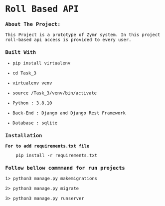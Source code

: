 
<span style="font-family: 'monospace';">
<h1>Roll Based API</h1>
<h3>About The Project:</h3>

This Project is a prototype of Zymr system. In this project roll-based api access is provided to every user. 

<h3>Built With</h3>
<ul>
  <li>pip install virtualenv</li><br>
  <li>cd Task_3</li><br>
  <li>virtualenv venv</li><br>
  <li>source /Task_3/venv/bin/activate</li><br>
  <li>Python : 3.8.10</li><br>
  <li>Back-End : Django and Django Rest Framework</li><br>
  <li>Database : sqlite</li>
</ul> 


<h3>Installation</h3>

<b> For to add requirements.txt file</b>
<pre>
    pip install -r requirements.txt
</pre>

<h3>Follow bellow commmand for run projects </h3>

1> python3 manage.py makemigrations<br><br>
2> python3 manage.py migrate <br><br>
3> python3 manage.py runserver
</span>